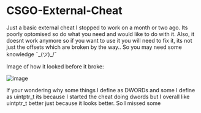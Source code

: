 # CSGO-External-Cheat
Just a basic external cheat I stopped to work on a month or two ago. Its poorly optomised so do what you need and would like to do with it. Also, it doesnt work anymore so if you want to use it you will need to fix it, its not just the offsets which are broken by the way.. So you may need some knowledge  ¯\_(ツ)_/¯

Image of how it looked before it broke:

![image](https://user-images.githubusercontent.com/104397928/218289539-ccbcd076-d2bd-4bcc-ace6-8b33c5fb85c6.png)

If your wondering why some things I define as DWORDs and some I define as uintptr_t its because I started the cheat doing dwords but I overall like uintptr_t better just because it looks better. So I missed some
